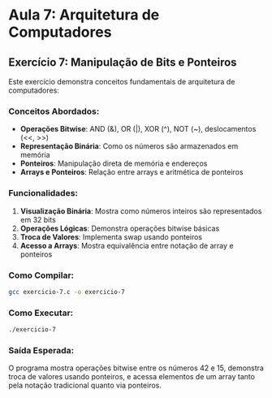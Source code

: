 # Aula 7: Arquitetura de Computadores

## Exercício 7: Manipulação de Bits e Ponteiros

Este exercício demonstra conceitos fundamentais de arquitetura de computadores:

### Conceitos Abordados:
- **Operações Bitwise**: AND (&), OR (|), XOR (^), NOT (~), deslocamentos (<<, >>)
- **Representação Binária**: Como os números são armazenados em memória
- **Ponteiros**: Manipulação direta de memória e endereços
- **Arrays e Ponteiros**: Relação entre arrays e aritmética de ponteiros

### Funcionalidades:
1. **Visualização Binária**: Mostra como números inteiros são representados em 32 bits
2. **Operações Lógicas**: Demonstra operações bitwise básicas
3. **Troca de Valores**: Implementa swap usando ponteiros
4. **Acesso a Arrays**: Mostra equivalência entre notação de array e ponteiros

### Como Compilar:
```bash
gcc exercicio-7.c -o exercicio-7
```

### Como Executar:
```bash
./exercicio-7
```

### Saída Esperada:
O programa mostra operações bitwise entre os números 42 e 15, demonstra troca de valores usando ponteiros, e acessa elementos de um array tanto pela notação tradicional quanto via ponteiros.